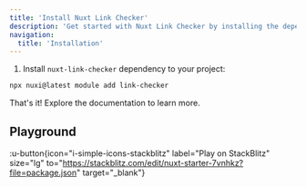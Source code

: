 ```yaml
---
title: 'Install Nuxt Link Checker'
description: 'Get started with Nuxt Link Checker by installing the dependency to your project.'
navigation:
  title: 'Installation'
---
```


1. Install `nuxt-link-checker` dependency to your project:

```bash
npx nuxi@latest module add link-checker
```

That's it! Explore the documentation to learn more.

## Playground

:u-button{icon="i-simple-icons-stackblitz" label="Play on StackBlitz" size="lg" to="https://stackblitz.com/edit/nuxt-starter-7vnhkz?file=package.json" target="_blank"}
